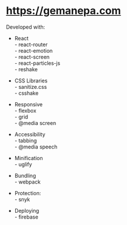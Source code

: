 # https://gemanepa.com

Developed with:

- React
    <br>- react-router
    <br>- react-emotion 
    <br>- react-screen
    <br>- react-particles-js
    <br>- reshake

- CSS Libraries
    <br>- sanitize.css
    <br>- csshake

- Responsive
    <br>- flexbox
    <br>- grid
    <br>- @media screen

- Accessibility
    <br>- tabbing
    <br>- @media speech

- Minification
    <br>- uglify

- Bundling
    <br>- webpack

- Protection:
    <br>- snyk

- Deploying
    <br>- firebase



